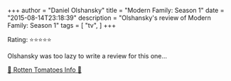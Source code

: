 +++
author = "Daniel Olshansky"
title = "Modern Family: Season 1"
date = "2015-08-14T23:18:39"
description = "Olshansky's review of Modern Family: Season 1"
tags = [
    "tv",
]
+++

Rating: ⭐⭐⭐⭐⭐

Olshansky was too lazy to write a review for this one...

[🍅 Rotten Tomatoes Info 🍅](https://www.rottentomatoes.com//tv/modern_family/s01)